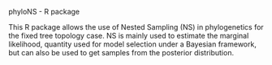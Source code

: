 phyloNS - R package 

This R package allows the use of Nested Sampling (NS) in phylogenetics for the fixed tree topology case.  NS is mainly used to estimate the marginal likelihood, quantity used for model selection under a Bayesian framework, but can also be used to get samples from the posterior distribution.
